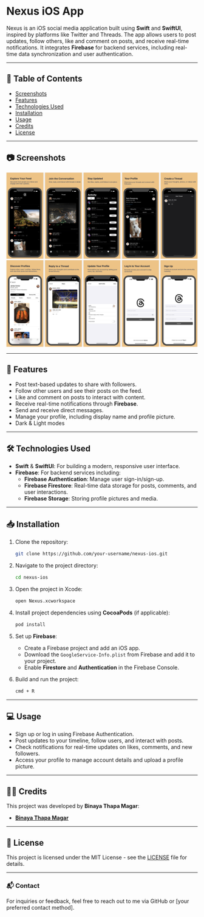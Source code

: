 # Nexus iOS App

Nexus is an iOS social media application built using **Swift** and **SwiftUI**, inspired by platforms like Twitter and Threads. The app allows users to post updates, follow others, like and comment on posts, and receive real-time notifications. It integrates **Firebase** for backend services, including real-time data synchronization and user authentication.

---

## 📜 Table of Contents
- [Screenshots](#-screenshots)
- [Features](#-features)
- [Technologies Used](#-technologies-used)
- [Installation](#-installation)
- [Usage](#-usage)
- [Credits](#-credits)
- [License](#-license)

---

## 📷 Screenshots
<img src="Screenshots/main.png">
<img src="Screenshots/secondary.png">

---

## 🚀 Features
- Post text-based updates to share with followers.
- Follow other users and see their posts on the feed.
- Like and comment on posts to interact with content.
- Receive real-time notifications through **Firebase**.
- Send and receive direct messages.
- Manage your profile, including display name and profile picture.
- Dark & Light modes

---

## 🛠 Technologies Used
- **Swift** & **SwiftUI**: For building a modern, responsive user interface.
- **Firebase**: For backend services including:
  - **Firebase Authentication**: Manage user sign-in/sign-up.
  - **Firebase Firestore**: Real-time data storage for posts, comments, and user interactions.
  - **Firebase Storage**: Storing profile pictures and media.

---

## 📥 Installation

1. Clone the repository:
    ```bash
    git clone https://github.com/your-username/nexus-ios.git
    ```

2. Navigate to the project directory:
    ```bash
    cd nexus-ios
    ```

3. Open the project in Xcode:
    ```bash
    open Nexus.xcworkspace
    ```

4. Install project dependencies using **CocoaPods** (if applicable):
    ```bash
    pod install
    ```

5. Set up **Firebase**:
   - Create a Firebase project and add an iOS app.
   - Download the `GoogleService-Info.plist` from Firebase and add it to your project.
   - Enable **Firestore** and **Authentication** in the Firebase Console.

6. Build and run the project:
    ```bash
    cmd + R
    ```

---

## 💻 Usage
- Sign up or log in using Firebase Authentication.
- Post updates to your timeline, follow users, and interact with posts.
- Check notifications for real-time updates on likes, comments, and new followers.
- Access your profile to manage account details and upload a profile picture.

---

## 👨‍💻 Credits
This project was developed by **Binaya Thapa Magar**:
- [**Binaya Thapa Magar**](link-to-github-profile)

---

## 📄 License
This project is licensed under the MIT License - see the [LICENSE](LICENSE) file for details.

---

### 📬 Contact
For inquiries or feedback, feel free to reach out to me via GitHub or [your preferred contact method].
